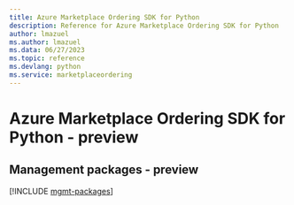 ```yaml
---
title: Azure Marketplace Ordering SDK for Python
description: Reference for Azure Marketplace Ordering SDK for Python
author: lmazuel
ms.author: lmazuel
ms.data: 06/27/2023
ms.topic: reference
ms.devlang: python
ms.service: marketplaceordering
---
```

# Azure Marketplace Ordering SDK for Python - preview

## Management packages - preview
[!INCLUDE [mgmt-packages](marketplace-ordering-mgmt-index.md)]